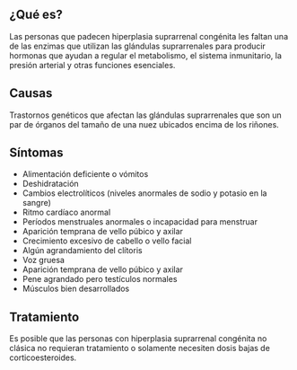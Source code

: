 ﻿## ¿Qué es?
Las personas que padecen hiperplasia suprarrenal congénita les faltan una de las enzimas que utilizan las glándulas suprarrenales para producir hormonas que ayudan a regular el metabolismo, el sistema inmunitario, la presión arterial y otras funciones esenciales.

## Causas
Trastornos genéticos que afectan las glándulas suprarrenales que son un par de órganos del tamaño de una nuez ubicados encima de los riñones.

## Síntomas
-	Alimentación deficiente o vómitos
-	Deshidratación
-	Cambios electrolíticos (niveles anormales de sodio y potasio en la sangre)
-	Ritmo cardíaco anormal
-	Períodos menstruales anormales o incapacidad para menstruar
-	Aparición temprana de vello púbico y axilar
-	Crecimiento excesivo de cabello o vello facial
-	Algún agrandamiento del clítoris
-	Voz gruesa
-	Aparición temprana de vello púbico y axilar
-	Pene agrandado pero testículos normales
-	Músculos bien desarrollados

## Tratamiento
Es posible que las personas con hiperplasia suprarrenal congénita no clásica no requieran tratamiento o solamente necesiten dosis bajas de corticoesteroides.
